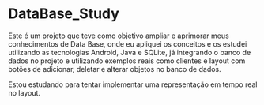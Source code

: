 # DataBase_Study

Este é um projeto que teve como objetivo ampliar e aprimorar meus conhecimentos de Data Base, onde eu apliquei os conceitos e os estudei utilizando as tecnologias Android, Java e SQLite, já integrando o banco de dados no projeto e utilizando exemplos reais como clientes e layout com botões de adicionar, deletar e alterar objetos no banco de dados.

Estou estudando para tentar implementar uma representação em tempo real no layout.
